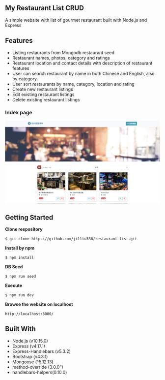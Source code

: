 ## My Restaurant List CRUD
A simple website with list of gourmet restaurant built with Node.js and Express

## Features 
* Listing restaurants from Mongodb restaurant seed
* Restaurant names, photos, category and ratings
* Restaurant location and contact details with description of restaurant features
* User can search restaurant by name in both Chinese and English, also by category.
* User sort restaurants by name, category, location and rating
* Create new restaurant listings
* Edit existing restaurant listings
* Delete existing restaurant listings

### Index page
![This is a alt text.](2-3_S5_A8_index.png "restaurant website img")

## Getting Started
**Clone respository**
```
$ git clone https://github.com/jilltu330/restaurant-list.git
```
**Install by npm**
```
$ npm install
```
**DB Seed**
```
$ npm run seed
```
**Execute**
```
$ npm run dev
```
**Browse the website on localhost**
```
http://localhost:3000/
```

## Built With
* Node.js (v10.15.0)
* Express (v4.17.1)
* Express-Handlebars (v5.3.2)
* Bootstrap (v4.3.1)
* Mongoose (^5.12.13)
* method-override (3.0.0")
* handlebars-helpers(0.10.0)



